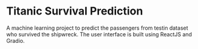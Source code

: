 # Titanic Survival Prediction

A machine learning project to predict the passengers from testin dataset who survived the shipwreck. The user interface is built using ReactJS and Gradio.

